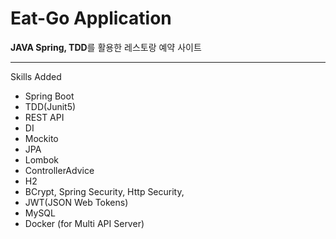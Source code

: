 # Eat-Go Application
**JAVA Spring, TDD**를 활용한 레스토랑 예약 사이트

---
Skills Added
- Spring Boot
- TDD(Junit5)
- REST API
- DI
- Mockito
- JPA
- Lombok
- ControllerAdvice
- H2
- BCrypt, Spring Security, Http Security, 
- JWT(JSON Web Tokens)
- MySQL
- Docker (for Multi API Server)
